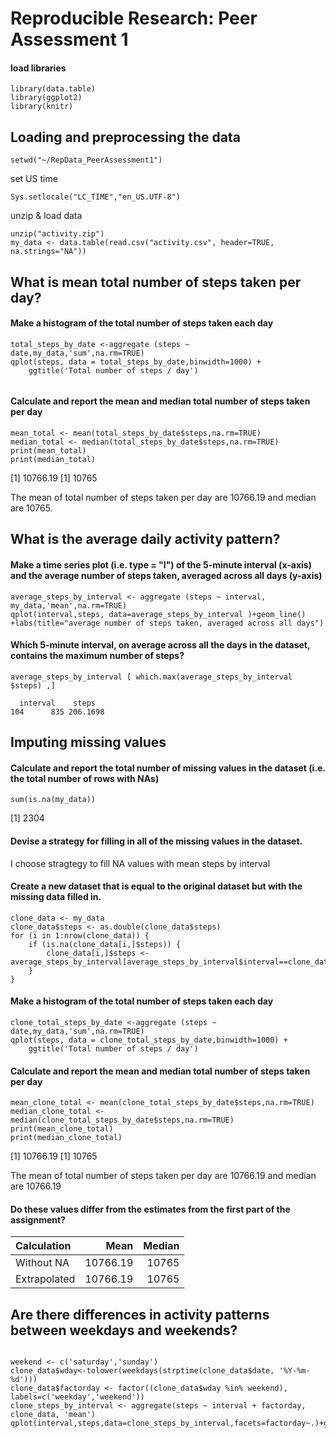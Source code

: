 # Reproducible Research: Peer Assessment 1

#### load libraries
```
library(data.table)
library(ggplot2)
library(knitr)
```

## Loading and preprocessing the data
```
setwd("~/RepData_PeerAssessment1")
```
set US time
```
Sys.setlocale("LC_TIME","en_US.UTF-8")
```
unzip & load data
```
unzip("activity.zip")
my_data <- data.table(read.csv("activity.csv", header=TRUE, na.strings="NA"))

```

## What is mean total number of steps taken per day?
#### Make a histogram of the total number of steps taken each day
```
total_steps_by_date <-aggregate (steps ~ date,my_data,'sum',na.rm=TRUE)
qplot(steps, data = total_steps_by_date,binwidth=1000) +
    ggtitle('Total number of steps / day')
    
```
#### Calculate and report the mean and median total number of steps taken per day
```
mean_total <- mean(total_steps_by_date$steps,na.rm=TRUE)
median_total <- median(total_steps_by_date$steps,na.rm=TRUE)
print(mean_total)
print(median_total)
```
[1] 10766.19
[1] 10765

The mean of total number of steps taken per day are 10766.19 and median are 10765.

## What is the average daily activity pattern?
#### Make a time series plot (i.e. type = "l") of the 5-minute interval (x-axis) and the average number of steps taken, averaged across all days (y-axis)
```
average_steps_by_interval <- aggregate (steps ~ interval, my_data,'mean',na.rm=TRUE)
qplot(interval,steps, data=average_steps_by_interval )+geom_line()
+labs(title="average number of steps taken, averaged across all days")
```
#### Which 5-minute interval, on average across all the days in the dataset, contains the maximum number of steps?
```
average_steps_by_interval [ which.max(average_steps_by_interval $steps) ,]
```

```
  interval    steps
104      835 206.1698
```
## Imputing missing values
#### Calculate and report the total number of missing values in the dataset (i.e. the total number of rows with NAs)
```
sum(is.na(my_data))
```
[1] 2304

#### Devise a strategy for filling in all of the missing values in the dataset.
I choose stragtegy to fill NA values with mean steps by interval


#### Create a new dataset that is equal to the original dataset but with the missing data filled in.
```
clone_data <- my_data
clone_data$steps <- as.double(clone_data$steps)
for (i in 1:nrow(clone_data)) {
    if (is.na(clone_data[i,]$steps)) {
        clone_data[i,]$steps <- average_steps_by_interval[average_steps_by_interval$interval==clone_data[i,]$interval,]$steps
    }
}
```

#### Make a histogram of the total number of steps taken each day 
```
clone_total_steps_by_date <-aggregate (steps ~ date,my_data,'sum',na.rm=TRUE)
qplot(steps, data = clone_total_steps_by_date,binwidth=1000) +
    ggtitle('Total number of steps / day')
```

#### Calculate and report the mean and median total number of steps taken per day
```
mean_clone_total <- mean(clone_total_steps_by_date$steps,na.rm=TRUE)
median_clone_total <- median(clone_total_steps_by_date$steps,na.rm=TRUE)
print(mean_clone_total)
print(median_clone_total)
```
[1] 10766.19
[1] 10765

The mean of total number of steps taken per day are 10766.19 and median are 10766.19

#### Do these values differ from the estimates from the first part of the assignment?
|Calculation  |     Mean| Median|
|:------------|--------:|------:|
|Without NA   | 10766.19|  10765|
|Extrapolated | 10766.19|  10765|

## Are there differences in activity patterns between weekdays and weekends?

```

weekend <- c('saturday','sunday')
clone_data$wday<-tolower(weekdays(strptime(clone_data$date, '%Y-%m-%d')))
clone_data$factorday <- factor((clone_data$wday %in% weekend), labels=c('weekday','weekend'))
clone_steps_by_interval <- aggregate(steps ~ interval + factorday, clone_data, 'mean')
qplot(interval,steps,data=clone_steps_by_interval,facets=factorday~.)+geom_line()
```
